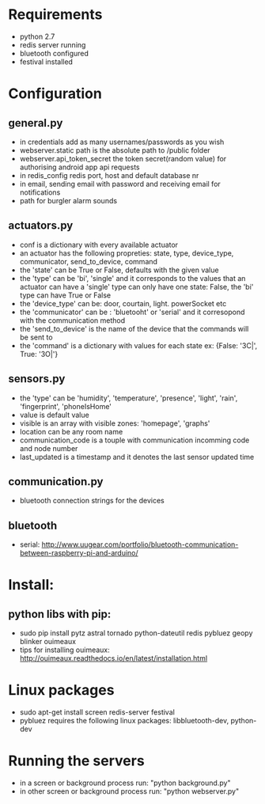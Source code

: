 # Requirements
* python 2.7
* redis server running
* bluetooth configured
* festival installed

# Configuration 
## general.py
* in credentials add as many usernames/passwords as you wish
* webserver.static path is the absolute path to /public folder
* webserver.api_token_secret the token secret(random value) for authorising android app api requests
* in redis_config redis port, host and default database nr
* in email, sending email with password and receiving email for notifications
* path for burgler alarm sounds
## actuators.py
* conf is a dictionary with every available actuator
* an actuator has the following propreties: state, type, device_type, communicator, send_to_device, command
* the 'state' can be True or False, defaults with the given value
* the 'type' can be 'bi', 'single' and it corresponds to the values that an actuator can have
a 'single' type can only have one state: False, the 'bi' type can have True or False
* the 'device_type' can be: door, courtain, light. powerSocket etc
* the 'communicator' can be : 'bluetooht' or 'serial' and it corresopond with the 
communication method
* the 'send_to_device' is the name of the device that the commands will be sent to
* the 'command' is a dictionary with values for each state ex: {False: '3C|', True: '3O|'}
## sensors.py
* the 'type' can be 'humidity', 'temperature', 'presence', 'light', 'rain', 'fingerprint',
'phoneIsHome'
* value is default value
* visible is an array with visible zones: 'homepage', 'graphs'
* location can be any room name
* communication_code is a touple with communication incomming code and
node number
* last_updated is a timestamp and it denotes the last sensor updated time
## communication.py
* bluetooth connection strings for the devices
## bluetooth
* serial: http://www.uugear.com/portfolio/bluetooth-communication-between-raspberry-pi-and-arduino/

# Install: 
## python libs  with pip:
* sudo pip install pytz astral tornado python-dateutil redis pybluez geopy blinker ouimeaux
* tips for installing ouimeaux: http://ouimeaux.readthedocs.io/en/latest/installation.html

# Linux packages
* sudo apt-get install screen redis-server festival
* pybluez requires the following linux packages: libbluetooth-dev, python-dev

# Running the servers
* in a screen or background process run: "python background.py"
* in other screen or background process run: "python webserver.py"